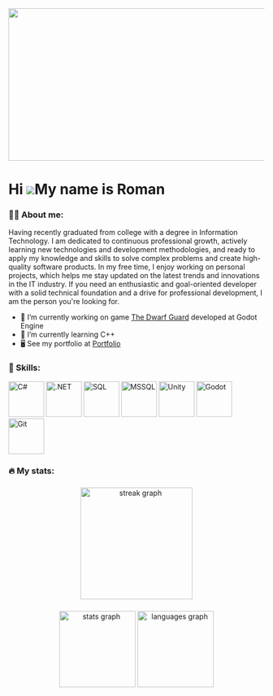 <div align="center">
  <img height="300" width="600" src="https://user-images.githubusercontent.com/74038190/225813708-98b745f2-7d22-48cf-9150-083f1b00d6c9.gif"  />
</div>

Hi ![](https://user-images.githubusercontent.com/18350557/176309783-0785949b-9127-417c-8b55-ab5a4333674e.gif)My name is Roman
===================================================================================================================================

### 👨‍💻 About me:

Having recently graduated from college with a degree in Information Technology. I am dedicated to continuous professional growth, actively learning new technologies and development methodologies, and ready to apply my knowledge and skills to solve complex problems and create high-quality software products. In my free time, I enjoy working on personal projects, which helps me stay updated on the latest trends and innovations in the IT industry. If you need an enthusiastic and goal-oriented developer with a solid technical foundation and a drive for professional development, I am the person you're looking for.

* 🔭 I’m currently working on game [The Dwarf Guard](https://github.com/PepeDux/The-Dwarf-Guard-GD) developed at Godot Engine
* 🌱 I’m currently learning C++
* 🖥️ See my portfolio at [Portfolio](http://github.com/PepeDux?tab=repositories)

### 🧠 Skills: 

<img src="https://cdn.jsdelivr.net/gh/devicons/devicon@latest/icons/csharp/csharp-original.svg" alt="C#" width="70" height="70" />
<img src="https://cdn.jsdelivr.net/gh/devicons/devicon@latest/icons/dotnetcore/dotnetcore-original.svg"  alt=".NET" width="70" height="70" />
<img src="https://cdn.jsdelivr.net/gh/devicons/devicon@latest/icons/azuresqldatabase/azuresqldatabase-original.svg" alt="SQL" width="70" height="70" />
<img src="https://cdn.jsdelivr.net/gh/devicons/devicon@latest/icons/microsoftsqlserver/microsoftsqlserver-original.svg"  alt="MSSQL" width="70" height="70" />
<img src="https://cdn.jsdelivr.net/gh/devicons/devicon@latest/icons/unity/unity-original.svg"
alt="Unity" width="70" height="70" />
<img src="https://cdn.jsdelivr.net/gh/devicons/devicon@latest/icons/godot/godot-original.svg"  alt="Godot" width="70" height="70" />
<img src="https://cdn.jsdelivr.net/gh/devicons/devicon@latest/icons/git/git-original.svg" alt="Git" width="70" height="70" />

###

### 🔥 My stats:

###

<div align="center">
  <img src="https://streak-stats.demolab.com?user=pepedux&locale=en&mode=daily&theme=dark&hide_border=false&border_radius=5&order=3" height="220" alt="streak graph"  />
</div>

###

<div align="center">
  <img src="https://github-readme-stats.vercel.app/api?username=pepedux&hide_title=false&hide_rank=false&show_icons=true&include_all_commits=true&count_private=true&disable_animations=false&theme=transparent&locale=en&hide_border=false&order=1" height="150" alt="stats graph"  />
  <img src="https://github-readme-stats.vercel.app/api/top-langs?username=pepedux&locale=en&hide_title=false&layout=compact&card_width=320&langs_count=5&theme=transparent&hide_border=false&order=2" height="150" alt="languages graph"  />
</div>

###
